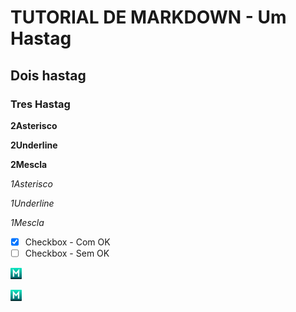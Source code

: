 # TUTORIAL DE MARKDOWN - Um Hastag

## Dois hastag

### Tres Hastag

**2Asterisco**

__2Underline__

**__2Mescla__**

*1Asterisco*

_1Underline_

*_1Mescla_*

- [X] Checkbox - Com OK
- [ ] Checkbox - Sem OK

![Foto](foto.png)

[![Foto](foto.png)](https://www.youtube.com/)